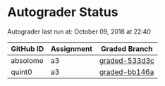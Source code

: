 # Autograder Status
Autograder last run at: October 09, 2018 at 22:40

| GitHub ID | Assignment | Graded Branch |
|-----------|------------|---------------|
| absolome | a3 | [graded-533d3c](https://github.com/Fall2018COMP401-001/a3-absolome/tree/graded-533d3c) | 
| quint0 | a3 | [graded-bb146a](https://github.com/Fall2018COMP401-001/a3-quint0/tree/graded-bb146a) | 
